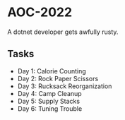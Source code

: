 # AOC-2022

A dotnet developer gets awfully rusty.

## Tasks
 + Day 1: Calorie Counting
 + Day 2: Rock Paper Scissors
 + Day 3: Rucksack Reorganization
 + Day 4: Camp Cleanup
 + Day 5: Supply Stacks
 + Day 6: Tuning Trouble